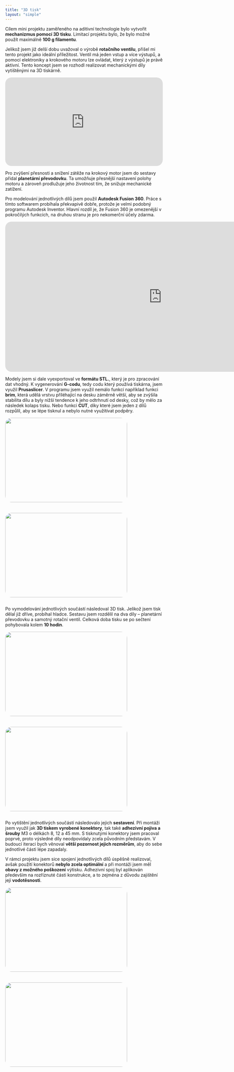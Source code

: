 ```yaml
---
title: "3D tisk"
layout: "simple"
---
```


Cílem mini projektu zaměřeného na aditivní technologie bylo vytvořit **mechanizmus pomocí 3D tisku**. Limitací projektu bylo, že bylo možné použít maximálně **100 g filamentu**. 

 

Jelikož jsem již delší dobu uvažoval o výrobě **rotačního ventilu**, přišel mi tento projekt jako ideální příležitost. Ventil má jeden vstup a více výstupů, a pomocí elektroniky a krokového motoru lze ovládat, který z výstupů je právě aktivní. Tento koncept jsem se rozhodl realizovat mechanickými díly vytištěnými na 3D tiskárně. 

<div style="max-width: 800px; margin: 0 auto; border-radius: 20px; overflow: hidden; position: relative; padding-top: 56.25%;">
  <iframe
    src="https://www.youtube.com/embed/XFg6k97tLfE?autoplay=1&mute=1&loop=1&playlist=XFg6k97tLfE"
    title="YouTube video"
    frameborder="0"
    allow="autoplay; encrypted-media; fullscreen"
    allowfullscreen
    style="position: absolute; top: 0; left: 0; width: 100%; height: 100%; border: none;">
  </iframe>
</div>


Pro zvýšení přesnosti a snížení zátěže na krokový motor jsem do sestavy přidal **planetární převodovku**. Ta umožňuje přesnější nastavení polohy motoru a zároveň prodlužuje jeho životnost tím, že snižuje mechanické zatížení. 

 

Pro modelování jednotlivých dílů jsem použil **Autodesk Fusion 360**. Práce s tímto softwarem probíhala překvapivě dobře, protože je velmi podobný programu Autodesk Inventor. Hlavní rozdíl je, že Fusion 360 je omezenější v pokročilých funkcích, na druhou stranu je pro nekomerční účely zdarma. 

<iframe 
    src="https://gmail5614076.autodesk360.com/shares/public/SH90d2dQT28d5b602811b7a8b95caf39959d?mode=embed" 
    width="1000" 
    height="480" 
    allowfullscreen="true" 
    webkitallowfullscreen="true" 
    mozallowfullscreen="true"  
    frameborder="0"
    style="transform: rotate(0deg); transform-origin: center center;
           border-radius: 20px; overflow: hidden; object-fit: cover;">
    ">
</iframe>


Modely jsem si dale vyexportoval ve **formátu STL.**, který je pro zpracování dat vhodný. K vygenerování **G-codu**, tedy codu který používá tiskárna, jsem využil **Prusaslicer**. V programu jsem využil nemálo funkcí například funkci **brim**, která udělá vrstvu příléhající na desku záměrně větší, aby se zvýšila stabilita dílu a byly nižší tendence k jeho odtrhnutí od desky, což by mělo za následek kolaps tisku. Nebo funkci **CUT**, díky které jsem jeden z dílů rozpůlil, aby se lépe tisknul a nebylo nutné využítívat podpěry.  

<div style="max-width: 800px; margin: 0 auto; display: flex; justify-content: space-between; gap: 20px; flex-wrap: wrap; align-items: center;">
  <img 
       src="/266944_ZPC_2025/images/3/prusaslicer.png"
       style="transform: rotate(0deg); transform-origin: center center;
              width: 390px; height: 270px;
              border-radius: 20px; object-fit: cover;">
              
  <img 
       src="/266944_ZPC_2025/images/3/gearbox.png"
       style="transform: rotate(0deg); transform-origin: center center;
              width: 390px; height: 270px;
              border-radius: 20px; object-fit: cover;">
</div>


Po vymodelování jednotlivých součástí následoval 3D tisk. Jelikož jsem tisk dělal již dříve, probíhal hladce. Sestavu jsem rozdělil na dva díly – planetární převodovku a samotný rotační ventil. Celková doba tisku se po sečtení pohybovala kolem **10 hodin**.

<div style="max-width: 800px; margin: 0 auto; display: flex; justify-content: space-between; gap: 20px; flex-wrap: wrap; align-items: center;">
  <img 
       src="/266944_ZPC_2025/images/3/IMG_2195.jpeg"
       style="transform: rotate(0deg); transform-origin: center center;
              width: 390px; height: 270px;
              border-radius: 20px; object-fit: cover;">
              
  <img 
       src="/266944_ZPC_2025/images/3/IMG_2195.jpeg"
       style="transform: rotate(0deg); transform-origin: center center;
              width: 390px; height: 270px;
              border-radius: 20px; object-fit: cover;">
</div>

Po vytištění jednotlivých součástí následovalo jejich **sestavení**. Při montáži jsem využil jak **3D tiskem vyrobené konektory**, tak také **adhezivní pojiva a šrouby** M3 o délkách 8, 12 a 45 mm. S tisknutými konektory jsem pracoval poprvé, proto výsledné díly neodpovídaly zcela původním představám. V budoucí iteraci bych věnoval **větší pozornost jejich rozměrům**, aby do sebe jednotlivé části lépe zapadaly.

V rámci projektu jsem sice spojení jednotlivých dílů úspěšně realizoval, avšak použití konektorů **nebylo zcela optimální** a při montáži jsem měl **obavy z možného poškození** výtisku. Adhezivní spoj byl aplikován především na rozříznuté části konstrukce, a to zejména z důvodu zajištění její **vodotěsnosti**.

<div style="max-width: 800px; margin: 0 auto; display: flex; justify-content: space-between; gap: 20px; flex-wrap: wrap; align-items: center;">
  <img 
       src="/266944_ZPC_2025/images/3/IMG_2232.jpeg"
       style="transform: rotate(0deg); transform-origin: center center;
              width: 390px; height: 270px;
              border-radius: 20px; object-fit: cover;">
              
  <img 
       src="/266944_ZPC_2025/images/3/IMG_2233.jpeg"
       style="transform: rotate(0deg); transform-origin: center center;
              width: 390px; height: 270px;
              border-radius: 20px; object-fit: cover;">
</div>